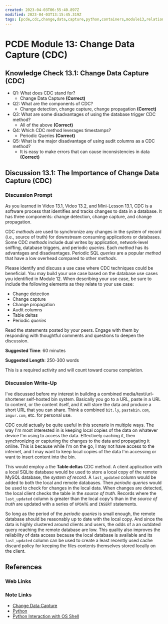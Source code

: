 ```yaml
---
created: 2023-04-03T06:55:40.897Z
modified: 2023-04-03T13:15:45.319Z
tags: [pcde,cdc,change,data,capture,python,containers,module13,relational,database]
---
```

# PCDE Module 13: Change Data Capture (CDC)

## Knowledge Check 13.1: Change Data Capture (CDC)

* Q1: What does CDC stand for?
  * Change Data Capture **(Correct)**
* Q2: What are the components of CDC?
  * Change detection, change capture, change propagation **(Correct)**
* Q3: What are some disadvantages of using the database trigger CDC method?
  * All of the above **(Correct)**
* Q4: Which CDC method leverages timestamps?
  * Periodic Queries **(Correct)**
* Q5: What is the major disadvantage of using audit columns as a CDC method?
  * It is easy to make errors that can cause inconsistencies in data **(Correct)**

## Discussion 13.1: The Importance of Change Data Capture (CDC) 

### Discussion Prompt

As you learned in Video 13.1, Video 13.2, and Mini-Lesson 13.1,
CDC is a software process that identifies and tracks changes to data in a database.
It has three components: change detection, change capture, and change propagation.

CDC *methods* are used to synchronize any changes in the system of
record (i.e., source of truth) for downstream consuming applications or databases.
Some CDC *methods* include dual writes by application,
network-level sniffing, database triggers, and periodic *queries*.
Each *method* has its advantages and disadvantages.
Periodic SQL *queries* are a popular *method* that
have a low overhead compared to other *methods*.

Please identify and discuss a use case where CDC techniques could be beneficial.
You may build your use case based on the database use cases you identified in Module 12.
When describing your use case,
be sure to include the following elements as they relate to your use case:

* Change detection
* Change capture
* Change propagation
* Audit columns
* Table deltas
* Periodic *queries*

Read the statements posted by your peers.
Engage with them by responding with thoughtful comments and
questions to deepen the discussion.

**Suggested Time**: 60 minutes

**Suggested Length**: 250-300 words

This is a required activity and will count toward course completion.

### Discussion Write-Up

I've discussed before my interest in
building a combined media/text/url-shortener self-hosted bin system.
Basically you go to a URL, paste in a URL to content, or the content itself,
and it will store the data and produce a short URL that you can share.
Think a combined `bit.ly`, `pastebin.com`, `imgur.com`, etc. for personal use.

CDC could actually be quite useful in this scenario in multiple ways.
The way I'm most interested in is keeping local copies of the data on
whatever device I'm using to access the data.
Effectively caching it,
then synchronizing or capturing the changes to the data and propagating it online.
This is because while I'm on the go, I may not have access to the internet,
and I may want to keep local copies of the data I'm accessing or want to
insert content into the bin.

This would employ a the **Table deltas** CDC method.
A client application with a local SQLite database would be used to store a
local copy of the remote MySQL database, the *system of record*.
A `last_updated` column would be added to both the local and remote databases.
Then *periodic queries* would be used to check for changes in the local data.
When changes are detected,
the local client checks the table in the *source of truth*.
Records where the `last_updated` column is greater than the local copy's than in
the *source of truth* are updated with a series of `UPDATE` and `INSERT` statements.

So long as the period of the *periodic queries* is small enough,
the remote database should be reasonably up to date with the local copy.
And since the data is highly clustered around clients and users,
the odds of a an outdated query reaching the remote database are low.
This quality also improves the reliability of data access because
the local database is available and its `last_updated` column can be used to
create a least recently used cache discard policy for
keeping the files contents themselves stored locally on the client.

## References

### Web Links

<!-- Hidden References -->

### Note Links

* [Change Data Capture][cdc-zk]
* [Python][py-zk]
* [Python Interaction with OS Shell][py-shell-zk]

<!-- Hidden References -->
[cdc-zk]: ./change-data-capture.md "Change Data Capture"
[py-zk]: ./python.md "Python"
[py-shell-zk]: ./python-os-shell.md "Python Interaction with OS Shell"
